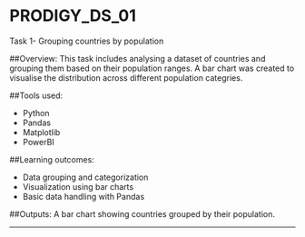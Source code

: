 # PRODIGY_DS_01
Task 1- Grouping countries by population


##Overview:
This task includes analysing a dataset of countries and grouping them based on their population ranges. A bar chart was created to visualise the distribution across different population categries.


##Tools used:
- Python
- Pandas
- Matplotlib
- PowerBI


##Learning outcomes:
- Data grouping and categorization
- Visualization using bar charts
- Basic data handling with Pandas


##Outputs:
A bar chart showing countries grouped by their population.

------
